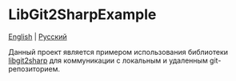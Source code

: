 # LibGit2SharpExample

[English](README.md) | [Русский](README.ru.md)

Данный проект является примером использования библиотеки [libgit2sharp](https://github.com/libgit2/libgit2sharp) для коммуникации с локальным и удаленным git-репозиторием.
